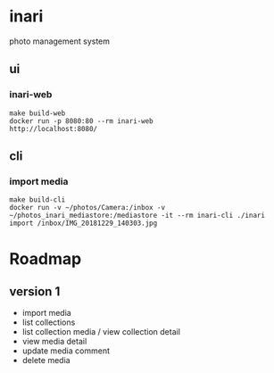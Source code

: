 # inari

photo management system

## ui

### inari-web

```
make build-web
docker run -p 8080:80 --rm inari-web
http://localhost:8080/
```

## cli

### import media

```
make build-cli
docker run -v ~/photos/Camera:/inbox -v ~/photos_inari_mediastore:/mediastore -it --rm inari-cli ./inari import /inbox/IMG_20181229_140303.jpg
```

# Roadmap

## version 1

- import media
- list collections
- list collection media / view collection detail
- view media detail
- update media comment
- delete media
